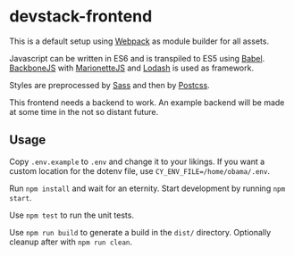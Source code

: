 # devstack-frontend
This is a default setup using [Webpack](https://webpack.github.io/) as module builder for all assets.

Javascript can be written in ES6 and is transpiled to ES5 using [Babel](https://babeljs.io/). [BackboneJS](http://backbonejs.org/) with [MarionetteJS](http://marionettejs.com/) and [Lodash](https://lodash.com) is used as framework.

Styles are preprocessed by [Sass](http://sass-lang.com/) and then by [Postcss](https://github.com/postcss/postcss).

This frontend needs a backend to work. An example backend will be made at some time in the not so distant future.

## Usage
Copy `.env.example` to `.env` and change it to your likings. If you want a custom location for the dotenv file, use `CY_ENV_FILE=/home/obama/.env`.

Run `npm install` and wait for an eternity. Start development by running `npm start`.

Use `npm test` to run the unit tests.

Use `npm run build` to generate a build in the `dist/` directory. Optionally cleanup after with `npm run clean`.
